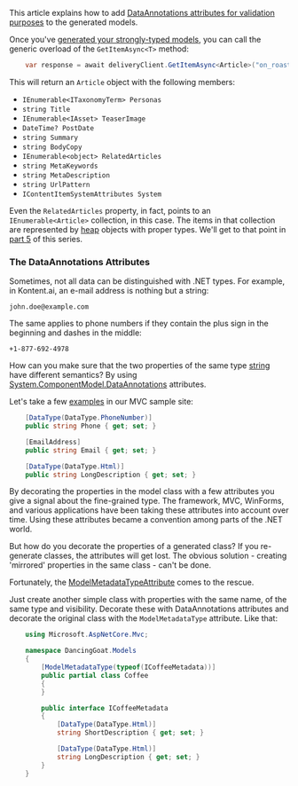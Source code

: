 This article explains how to add [DataAnnotations attributes for validation purposes](https://docs.microsoft.com/en-us/aspnet/core/tutorials/first-mvc-app/validation) to the generated models.

Once you've [generated your strongly-typed models](https://github.com/kontent-ai/model-generator-net), you can call the generic overload of the `GetItemAsync<T>` method:

```csharp
	var response = await deliveryClient.GetItemAsync<Article>("on_roasts");
```

This will return an `Article` object with the following members:

* `IEnumerable<ITaxonomyTerm> Personas`
* `string Title`
* `IEnumerable<IAsset> TeaserImage`
* `DateTime? PostDate`
* `string Summary`
* `string BodyCopy`
* `IEnumerable<object> RelatedArticles`
* `string MetaKeywords`
* `string MetaDescription`
* `string UrlPattern`
* `IContentItemSystemAttributes System`

Even the `RelatedArticles` property, in fact, points to an `IEnumerable<Article>` collection, in this case. The items in that collection are represented by [heap](https://www.codeproject.com/Articles/76153/Six-important-NET-concepts-Stack-heap-value-types) objects with proper types. We'll get to that point in [part 5](https://github.com/kontent-ai/delivery-sdk-net/docs/Strong-Types-Explained---How-to-Use-Runtime-Typing.md) of this series.

### The DataAnnotations Attributes

Sometimes, not all data can be distinguished with .NET types. For example, in Kontent.ai, an e-mail address is nothing but a string:

`john.doe@example.com`

The same applies to phone numbers if they contain the plus sign in the beginning and dashes in the middle:

`+1-877-692-4978`

How can you make sure that the two properties of the same type [string](https://docs.microsoft.com/en-us/dotnet/api/system.string?view=netstandard-1.6) have different semantics? By using [System.ComponentModel.DataAnnotations](https://docs.microsoft.com/de-de/dotnet/core/api/system.componentmodel.dataannotations) attributes.

Let's take a few [examples](https://github.com/kontent-ai/sample-app-net/tree/master/DancingGoat/Models) in our MVC sample site:


```csharp
	[DataType(DataType.PhoneNumber)]
	public string Phone { get; set; }

	[EmailAddress]
	public string Email { get; set; }

	[DataType(DataType.Html)]
	public string LongDescription { get; set; }
```

By decorating the properties in the model class with a few attributes you give a signal about the fine-grained type. The framework, MVC, WinForms, and various applications have been taking these attributes into account over time. Using these attributes became a convention among parts of the .NET world.

But how do you decorate the properties of a generated class? If you re-generate classes, the attributes will get lost. The obvious solution - creating 'mirrored' properties in the same class - can't be done.

Fortunately, the [ModelMetadataTypeAttribute](https://docs.microsoft.com/en-us/dotnet/api/microsoft.aspnetcore.mvc.modelmetadatatypeattribute) comes to the rescue.

Just create another simple class with properties with the same name, of the same type and visibility. Decorate these with DataAnnotations attributes and decorate the original class with the `ModelMetadataType` attribute. Like that:

```csharp
	using Microsoft.AspNetCore.Mvc;

	namespace DancingGoat.Models
	{
		[ModelMetadataType(typeof(ICoffeeMetadata))]
		public partial class Coffee
		{
		}

		public interface ICoffeeMetadata
		{
			[DataType(DataType.Html)]
			string ShortDescription { get; set; }

			[DataType(DataType.Html)]
			string LongDescription { get; set; }
		}
	}
```


